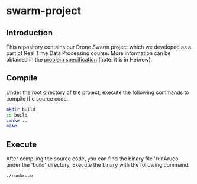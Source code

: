 # swarm-project

## Introduction

This repository contains our Drone Swarm project which we developed as a part of Real Time Data Processing course. More information can be obtained in the [problem specification](ProblemSpecification.pdf) (note: it is in Hebrew).

## Compile

Under the root directory of the project, execute the following commands to compile the source code.

```zsh
mkdir build
cd build
cmake ..
make
```

## Execute

After compiling the source code, you can find the binary file 'runAruco' under the 'build' directory.
Execute the binary with the following command:

```zsh
./runAruco
```
